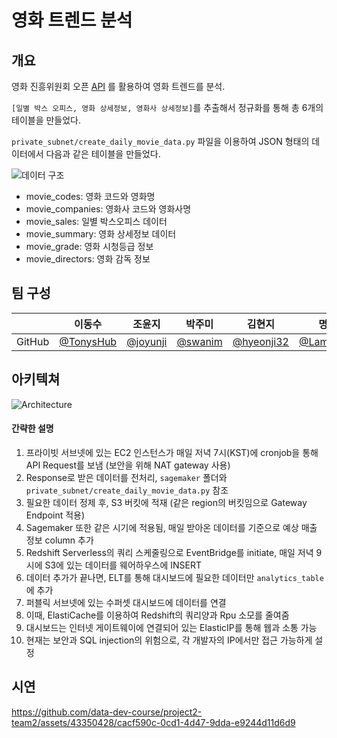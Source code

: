 # 영화 트렌드 분석
## 개요

영화 진흥위원회 오픈 [API](!https://www.kobis.or.kr/kobisopenapi/homepg/apiservice/searchServiceInfo.do) 를 활용하여 영화 트렌드를 분석. 


`[일별 박스 오피스, 영화 상세정보, 영화사 상세정보]`를 추출해서 정규화를 통해 총 6개의 테이블을 만들었다.

`private_subnet/create_daily_movie_data.py` 파일을 이용하여 JSON 형태의 데이터에서 다음과 같은 테이블을 만들었다.

![데이터 구조](https://github.com/data-dev-course/project2-team2/assets/43350428/091c5395-01e9-4b1d-966d-a68df9469480)

- movie_codes: 영화 코드와 영화명
- movie_companies: 영화사 코드와 영화사명
- movie_sales: 일별 박스오피스 데이터
- movie_summary: 영화 상세정보 데이터
- movie_grade: 영화 시청등급 정보
- movie_directors: 영화 감독 정보

## 팀 구성
|    | 이동수 | 조윤지 | 박주미 | 김현지 | 명우성 |
| :---: | :---: | :---: | :---: | :---: |:---: |
|GitHub| [@TonysHub](https://github.com/TonysHub) | [@joyunji](https://github.com/joyunji) | [@swanim](https://github.com/swanim) | [@hyeonji32](https://github.com/hyeonji32) | [@LameloBally](https://github.com/LameloBally)

## 아키텍쳐
![Architecture](https://github.com/data-dev-course/project2-team2/assets/43350428/a54e009f-0ec3-4b9d-8311-f5f19a28e08c)

#### 간략한 설명

1. 프라이빗 서브넷에 있는 EC2 인스턴스가 매일 저녁 7시(KST)에 cronjob을 통해 API Request를 보냄 (보안을 위해 NAT gateway 사용)
2. Response로 받은 데이터를 전처리, `sagemaker` 폴더와 `private_subnet/create_daily_movie_data.py` 참조
3. 필요한 데이터 정제 후, S3 버킷에 적재 (같은 region의 버킷임으로 Gateway Endpoint 적용)
4. Sagemaker 또한 같은 시기에 적용됨, 매일 받아온 데이터를 기준으로 예상 매출 정보 column 추가
5. Redshift Serverless의 쿼리 스케줄링으로 EventBridge를 initiate, 매일 저녁 9시에 S3에 있는 데이터를 웨어하우스에 INSERT
6. 데이터 추가가 끝나면, ELT를 통해 대시보드에 필요한 데이터만 `analytics_table`에 추가
7. 퍼블릭 서브넷에 있는 수퍼셋 대시보드에 데이터를 연결
8. 이때, ElastiCache를 이용하여 Redshift의 쿼리양과 Rpu 소모를 줄여줌
9. 대시보드는 인터넷 게이트웨이에 연결되어 있는 ElasticIP를 통해 웹과 소통 가능
10. 현재는 보안과 SQL injection의 위험으로, 각 개발자의 IP에서만 접근 가능하게 설정


## 시연

https://github.com/data-dev-course/project2-team2/assets/43350428/cacf590c-0cd1-4d47-9dda-e9244d11d6d9



